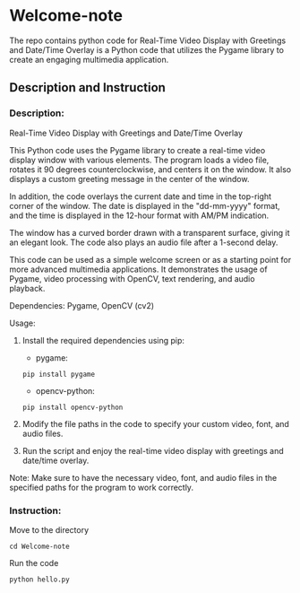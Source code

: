 # Welcome-note
The repo contains python code for Real-Time Video Display with Greetings and Date/Time Overlay is a Python code that utilizes the Pygame library to create an engaging multimedia application.
## **Description and Instruction**

### Description:
Real-Time Video Display with Greetings and Date/Time Overlay

This Python code uses the Pygame library to create a real-time video display window with various elements. The program loads a video file, rotates it 90 degrees counterclockwise, and centers it on the window. It also displays a custom greeting message in the center of the window.

In addition, the code overlays the current date and time in the top-right corner of the window. The date is displayed in the "dd-mm-yyyy" format, and the time is displayed in the 12-hour format with AM/PM indication.

The window has a curved border drawn with a transparent surface, giving it an elegant look. The code also plays an audio file after a 1-second delay.

This code can be used as a simple welcome screen or as a starting point for more advanced multimedia applications. It demonstrates the usage of Pygame, video processing with OpenCV, text rendering, and audio playback.

Dependencies: Pygame, OpenCV (cv2)

Usage:
1. Install the required dependencies using pip:
   - pygame:
   ```
   pip install pygame
   ```
   - opencv-python: 
   ```
   pip install opencv-python
   ```
   
2. Modify the file paths in the code to specify your custom video, font, and audio files.

3. Run the script and enjoy the real-time video display with greetings and date/time overlay.

Note: Make sure to have the necessary video, font, and audio files in the specified paths for the program to work correctly.

### Instruction:
Move to the directory
```
cd Welcome-note
```
Run the code
```
python hello.py
```
